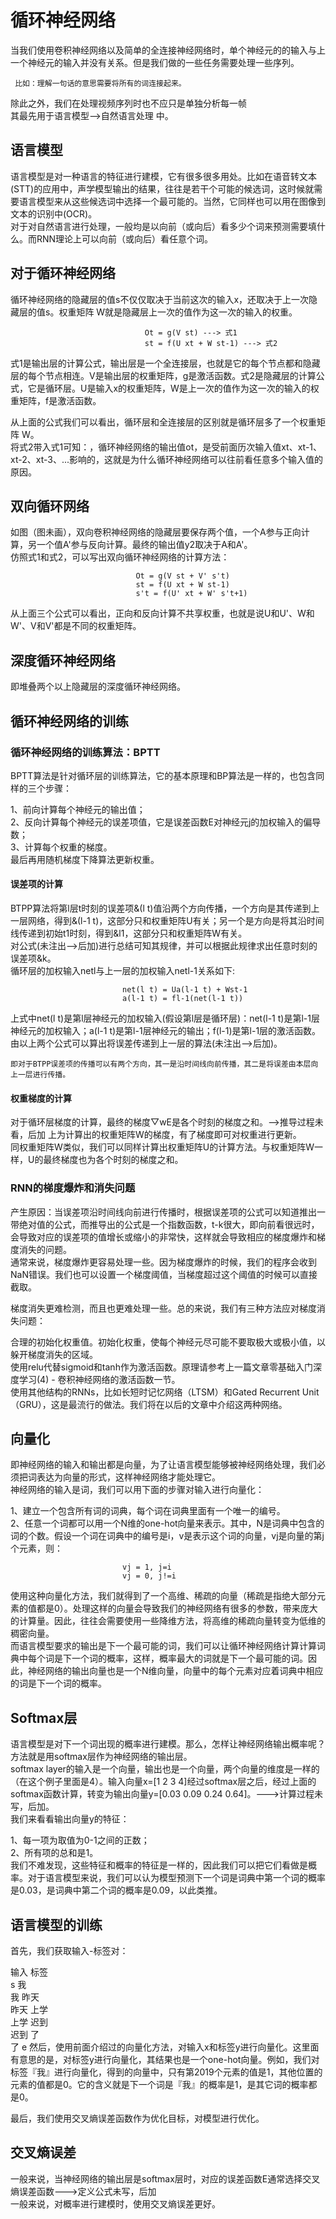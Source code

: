 # 循环神经网络
当我们使用卷积神经网络以及简单的全连接神经网络时，单个神经元的的输入与上一个神经元的输入并没有关系。但是我们做的一些任务需要处理一些序列。   
     
     比如：理解一句话的意思需要将所有的词连接起来。
除此之外，我们在处理视频序列时也不应只是单独分析每一帧    
其最先用于语言模型-->自然语言处理 中。  
## 语言模型
语言模型是对一种语言的特征进行建模，它有很多很多用处。比如在语音转文本(STT)的应用中，声学模型输出的结果，往往是若干个可能的候选词，这时候就需要语言模型来从这些候选词中选择一个最可能的。当然，它同样也可以用在图像到文本的识别中(OCR)。   
对于对自然语言进行处理，一般均是以向前（或向后）看多少个词来预测需要填什么。而RNN理论上可以向前（或向后）看任意个词。  

## 对于循环神经网络
循环神经网络的隐藏层的值s不仅仅取决于当前这次的输入x，还取决于上一次隐藏层的值s。权重矩阵 W就是隐藏层上一次的值作为这一次的输入的权重。  
```
                              Ot = g(V st) ---> 式1
                              st = f(U xt + W st-1) ---> 式2
```
式1是输出层的计算公式，输出层是一个全连接层，也就是它的每个节点都和隐藏层的每个节点相连。V是输出层的权重矩阵，g是激活函数。式2是隐藏层的计算公式，它是循环层。U是输入x的权重矩阵，W是上一次的值作为这一次的输入的权重矩阵，f是激活函数。  

从上面的公式我们可以看出，循环层和全连接层的区别就是循环层多了一个权重矩阵 W。  
将式2带入式1可知：，循环神经网络的输出值ot，是受前面历次输入值xt、xt-1、xt-2、xt-3、...影响的，这就是为什么循环神经网络可以往前看任意多个输入值的原因。  
## 双向循环网络
如图（图未画），双向卷积神经网络的隐藏层要保存两个值，一个A参与正向计算，另一个值A'参与反向计算。最终的输出值y2取决于A和A'。  
仿照式1和式2，可以写出双向循环神经网络的计算方法：  
```
                            Ot = g(V st + V' s't)
                            st = f(U xt + W st-1)
                            s't = f(U' xt + W' s't+1)
```
从上面三个公式可以看出，正向和反向计算不共享权重，也就是说U和U'、W和W'、V和V'都是不同的权重矩阵。  
## 深度循环神经网络
即堆叠两个以上隐藏层的深度循环神经网络。
## 循环神经网络的训练
### 循环神经网络的训练算法：BPTT
BPTT算法是针对循环层的训练算法，它的基本原理和BP算法是一样的，也包含同样的三个步骤：  

1、前向计算每个神经元的输出值；  
2、反向计算每个神经元的误差项值，它是误差函数E对神经元j的加权输入的偏导数；  
3、计算每个权重的梯度。  
最后再用随机梯度下降算法更新权重。
#### 误差项的计算
BTPP算法将第l层t时刻的误差项&(l t)值沿两个方向传播，一个方向是其传递到上一层网络，得到&(l-1 t)，这部分只和权重矩阵U有关；另一个是方向是将其沿时间线传递到初始t1时刻，得到&l1，这部分只和权重矩阵W有关。  
对公式(未注出-->后加)进行总结可知其规律，并可以根据此规律求出任意时刻的误差项&k。  
循环层的加权输入netl与上一层的加权输入netl-1关系如下:
```
                         net(l t) = Ua(l-1 t) + Wst-1
                         a(l-1 t) = fl-1(net(l-1 t))
```
上式中net(l t)是第l层神经元的加权输入(假设第l层是循环层)：net(l-1 t)是第l-1层神经元的加权输入；a(l-1 t)是第l-1层神经元的输出；f(l-1)是第l-1层的激活函数。 由以上两个公式可以算出将误差传递到上一层的算法(未注出-->后加)。

    即对于BTPP误差项的传播可以有两个方向，其一是沿时间线向前传播，其二是将误差由本层向上一层进行传播。
#### 权重梯度的计算
对于循环层梯度的计算，最终的梯度▽wE是各个时刻的梯度之和。-->推导过程未看，后加
上为计算出的权重矩阵W的梯度，有了梯度即可对权重进行更新。  
同权重矩阵W类似，我们可以同样计算出权重矩阵U的计算方法。与权重矩阵W一样，U的最终梯度也为各个时刻的梯度之和。
### RNN的梯度爆炸和消失问题
产生原因：当误差项沿时间线向前进行传播时，根据误差项的公式可以知道推出一带绝对值的公式，而推导出的公式是一个指数函数，t-k很大，即向前看很远时，会导致对应的误差项的值增长或缩小的非常快，这样就会导致相应的梯度爆炸和梯度消失的问题。  
通常来说，梯度爆炸更容易处理一些。因为梯度爆炸的时候，我们的程序会收到NaN错误。我们也可以设置一个梯度阈值，当梯度超过这个阈值的时候可以直接截取。  

梯度消失更难检测，而且也更难处理一些。总的来说，我们有三种方法应对梯度消失问题：  

合理的初始化权重值。初始化权重，使每个神经元尽可能不要取极大或极小值，以躲开梯度消失的区域。  
使用relu代替sigmoid和tanh作为激活函数。原理请参考上一篇文章零基础入门深度学习(4) - 卷积神经网络的激活函数一节。  
使用其他结构的RNNs，比如长短时记忆网络（LTSM）和Gated Recurrent Unit（GRU），这是最流行的做法。我们将在以后的文章中介绍这两种网络。  
## 向量化
即神经网络的输入和输出都是向量，为了让语言模型能够被神经网络处理，我们必须把词表达为向量的形式，这样神经网络才能处理它。   
神经网络的输入是词，我们可以用下面的步骤对输入进行向量化：  

1、建立一个包含所有词的词典，每个词在词典里面有一个唯一的编号。  
2、任意一个词都可以用一个N维的one-hot向量来表示。其中，N是词典中包含的词的个数。假设一个词在词典中的编号是i，v是表示这个词的向量，vj是向量的第j个元素，则：
```
                         vj = 1, j=i
                         vj = 0, j!=i
```
使用这种向量化方法，我们就得到了一个高维、稀疏的向量（稀疏是指绝大部分元素的值都是0）。处理这样的向量会导致我们的神经网络有很多的参数，带来庞大的计算量。因此，往往会需要使用一些降维方法，将高维的稀疏向量转变为低维的稠密向量。  
而语言模型要求的输出是下一个最可能的词，我们可以让循环神经网络计算计算词典中每个词是下一个词的概率，这样，概率最大的词就是下一个最可能的词。因此，神经网络的输出向量也是一个N维向量，向量中的每个元素对应着词典中相应的词是下一个词的概率。  
## Softmax层
语言模型是对下一个词出现的概率进行建模。那么，怎样让神经网络输出概率呢？方法就是用softmax层作为神经网络的输出层。  
softmax layer的输入是一个向量，输出也是一个向量，两个向量的维度是一样的（在这个例子里面是4）。输入向量x=[1 2 3 4]经过softmax层之后，经过上面的softmax函数计算，转变为输出向量y=[0.03 0.09 0.24 0.64]。--->计算过程未写，后加。  
我们来看看输出向量y的特征：  

1、每一项为取值为0-1之间的正数；  
2、所有项的总和是1。  
我们不难发现，这些特征和概率的特征是一样的，因此我们可以把它们看做是概率。对于语言模型来说，我们可以认为模型预测下一个词是词典中第一个词的概率是0.03，是词典中第二个词的概率是0.09，以此类推。  
## 语言模型的训练
首先，我们获取输入-标签对：

输入	标签  
s	我  
我	昨天  
昨天	上学  
上学	迟到  
迟到	了  
了	e 
然后，使用前面介绍过的向量化方法，对输入x和标签y进行向量化。这里面有意思的是，对标签y进行向量化，其结果也是一个one-hot向量。例如，我们对标签『我』进行向量化，得到的向量中，只有第2019个元素的值是1，其他位置的元素的值都是0。它的含义就是下一个词是『我』的概率是1，是其它词的概率都是0。  
  
最后，我们使用交叉熵误差函数作为优化目标，对模型进行优化。  
## 交叉熵误差
一般来说，当神经网络的输出层是softmax层时，对应的误差函数E通常选择交叉熵误差函数--->定义公式未写，后加   
一般来说，对概率进行建模时，使用交叉熵误差更好。  





